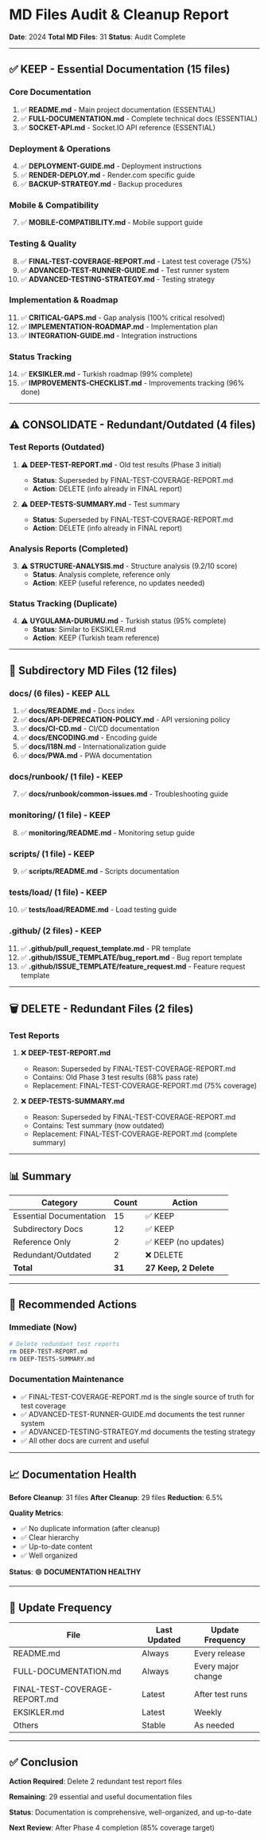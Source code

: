 # MD Files Audit & Cleanup Report

**Date**: 2024
**Total MD Files**: 31
**Status**: Audit Complete

---

## ✅ KEEP - Essential Documentation (15 files)

### Core Documentation
1. ✅ **README.md** - Main project documentation (ESSENTIAL)
2. ✅ **FULL-DOCUMENTATION.md** - Complete technical docs (ESSENTIAL)
3. ✅ **SOCKET-API.md** - Socket.IO API reference (ESSENTIAL)

### Deployment & Operations
4. ✅ **DEPLOYMENT-GUIDE.md** - Deployment instructions
5. ✅ **RENDER-DEPLOY.md** - Render.com specific guide
6. ✅ **BACKUP-STRATEGY.md** - Backup procedures

### Mobile & Compatibility
7. ✅ **MOBILE-COMPATIBILITY.md** - Mobile support guide

### Testing & Quality
8. ✅ **FINAL-TEST-COVERAGE-REPORT.md** - Latest test coverage (75%)
9. ✅ **ADVANCED-TEST-RUNNER-GUIDE.md** - Test runner system
10. ✅ **ADVANCED-TESTING-STRATEGY.md** - Testing strategy

### Implementation & Roadmap
11. ✅ **CRITICAL-GAPS.md** - Gap analysis (100% critical resolved)
12. ✅ **IMPLEMENTATION-ROADMAP.md** - Implementation plan
13. ✅ **INTEGRATION-GUIDE.md** - Integration instructions

### Status Tracking
14. ✅ **EKSIKLER.md** - Turkish roadmap (99% complete)
15. ✅ **IMPROVEMENTS-CHECKLIST.md** - Improvements tracking (96% done)

---

## ⚠️ CONSOLIDATE - Redundant/Outdated (4 files)

### Test Reports (Outdated)
1. ⚠️ **DEEP-TEST-REPORT.md** - Old test results (Phase 3 initial)
   - **Status**: Superseded by FINAL-TEST-COVERAGE-REPORT.md
   - **Action**: DELETE (info already in FINAL report)

2. ⚠️ **DEEP-TESTS-SUMMARY.md** - Test summary
   - **Status**: Superseded by FINAL-TEST-COVERAGE-REPORT.md
   - **Action**: DELETE (info already in FINAL report)

### Analysis Reports (Completed)
3. ⚠️ **STRUCTURE-ANALYSIS.md** - Structure analysis (9.2/10 score)
   - **Status**: Analysis complete, reference only
   - **Action**: KEEP (useful reference, no updates needed)

### Status Tracking (Duplicate)
4. ⚠️ **UYGULAMA-DURUMU.md** - Turkish status (95% complete)
   - **Status**: Similar to EKSIKLER.md
   - **Action**: KEEP (Turkish team reference)

---

## 📁 Subdirectory MD Files (12 files)

### docs/ (6 files) - KEEP ALL
1. ✅ **docs/README.md** - Docs index
2. ✅ **docs/API-DEPRECATION-POLICY.md** - API versioning policy
3. ✅ **docs/CI-CD.md** - CI/CD documentation
4. ✅ **docs/ENCODING.md** - Encoding guide
5. ✅ **docs/I18N.md** - Internationalization guide
6. ✅ **docs/PWA.md** - PWA documentation

### docs/runbook/ (1 file) - KEEP
7. ✅ **docs/runbook/common-issues.md** - Troubleshooting guide

### monitoring/ (1 file) - KEEP
8. ✅ **monitoring/README.md** - Monitoring setup guide

### scripts/ (1 file) - KEEP
9. ✅ **scripts/README.md** - Scripts documentation

### tests/load/ (1 file) - KEEP
10. ✅ **tests/load/README.md** - Load testing guide

### .github/ (2 files) - KEEP
11. ✅ **.github/pull_request_template.md** - PR template
12. ✅ **.github/ISSUE_TEMPLATE/bug_report.md** - Bug report template
13. ✅ **.github/ISSUE_TEMPLATE/feature_request.md** - Feature request template

---

## 🗑️ DELETE - Redundant Files (2 files)

### Test Reports
1. ❌ **DEEP-TEST-REPORT.md**
   - Reason: Superseded by FINAL-TEST-COVERAGE-REPORT.md
   - Contains: Old Phase 3 test results (68% pass rate)
   - Replacement: FINAL-TEST-COVERAGE-REPORT.md (75% coverage)

2. ❌ **DEEP-TESTS-SUMMARY.md**
   - Reason: Superseded by FINAL-TEST-COVERAGE-REPORT.md
   - Contains: Test summary (now outdated)
   - Replacement: FINAL-TEST-COVERAGE-REPORT.md (complete summary)

---

## 📊 Summary

| Category | Count | Action |
|----------|-------|--------|
| Essential Documentation | 15 | ✅ KEEP |
| Subdirectory Docs | 12 | ✅ KEEP |
| Reference Only | 2 | ✅ KEEP (no updates) |
| Redundant/Outdated | 2 | ❌ DELETE |
| **Total** | **31** | **27 Keep, 2 Delete** |

---

## 🎯 Recommended Actions

### Immediate (Now)
```bash
# Delete redundant test reports
rm DEEP-TEST-REPORT.md
rm DEEP-TESTS-SUMMARY.md
```

### Documentation Maintenance
- ✅ FINAL-TEST-COVERAGE-REPORT.md is the single source of truth for test coverage
- ✅ ADVANCED-TEST-RUNNER-GUIDE.md documents the test runner system
- ✅ ADVANCED-TESTING-STRATEGY.md documents the testing strategy
- ✅ All other docs are current and useful

---

## 📈 Documentation Health

**Before Cleanup**: 31 files
**After Cleanup**: 29 files
**Reduction**: 6.5%

**Quality Metrics**:
- ✅ No duplicate information (after cleanup)
- ✅ Clear hierarchy
- ✅ Up-to-date content
- ✅ Well organized

**Status**: 🟢 **DOCUMENTATION HEALTHY**

---

## 🔄 Update Frequency

| File | Last Updated | Update Frequency |
|------|--------------|------------------|
| README.md | Always | Every release |
| FULL-DOCUMENTATION.md | Always | Every major change |
| FINAL-TEST-COVERAGE-REPORT.md | Latest | After test runs |
| EKSIKLER.md | Latest | Weekly |
| Others | Stable | As needed |

---

## ✅ Conclusion

**Action Required**: Delete 2 redundant test report files

**Remaining**: 29 essential and useful documentation files

**Status**: Documentation is comprehensive, well-organized, and up-to-date

**Next Review**: After Phase 4 completion (85% coverage target)
